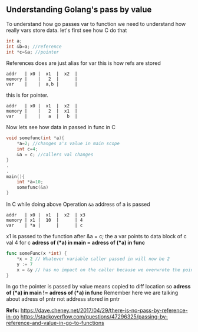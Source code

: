 ## Understanding Golang's pass by value

To understand how go passes var to function we need to understand how really vars store data.
let's first see how C do that
```c
int a;
int &b=a; //reference
int *c=&a; //pointer
```
References does are just alias for var
this is how refs are stored
```
addr   | x0 |  x1  |  x2  |
memory |    |   2  |      |
var    |    |  a,b |      |
```
this is for pointer. 
```
addr   | x0 |  x1  |  x2  |
memory |    |   2  |  x1  |
var    |    |   a  |   b  |
```

Now lets see how data in passed in func in C
```c
void somefunc(int *a){
    *a=2; //changes a's value in main scope
    int c=4;
    &a = c; //callers val changes
}
.
.
main(){
    int *a=10;
    somefunc(&a)
}
```
In C while doing above Operation `&a` address of a is passed
```
addr   | x0 |  x1  |  x2  | x3
memory | x1 |  10  |      | 4
var    | *a |      |      | c

```
x1 is passed to the function
after &a = c; the a var points to data block of c val 4 for c
**adress of (\*a) in main = adress of (\*a) in func**
```go
func someFunc(x *int) {
    *x = 2 // Whatever variable caller passed in will now be 2
    y := 7
    x = &y // has no impact on the caller because we overwrote the pointer value!
}
```
In go the pointer is passed by value means copied to diff location so
**adress of (\*a) in main != adress of (\*a) in func**
Remember here we are talking about adress of pntr not address stored in pntr



**Refs:**
https://dave.cheney.net/2017/04/29/there-is-no-pass-by-reference-in-go
https://stackoverflow.com/questions/47296325/passing-by-reference-and-value-in-go-to-functions





